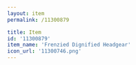 ```yaml
---
layout: item
permalink: /11300879

title: Item
id: '11300879'
item_name: 'Frenzied Dignified Headgear'
icon_url: '11300746.png'
---
```

